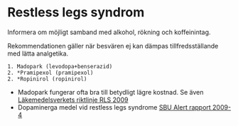 Restless legs syndrom
=====================

Informera om möjligt samband med alkohol, rökning och koffeinintag.

Rekommendationen gäller när besvären ej kan dämpas tillfredsställande
med lätta analgetika.

    1. Madopark (levodopa+benserazid)
    2. *Pramipexol (pramipexol)
    2. *Ropinirol (ropinirol)

-   Madopark fungerar ofta bra till betydligt lägre kostnad. Se även
    [Läkemedelsverkets riktlinje RLS 2009](http://www.lakemedelsverket.se/malgrupp/Halso---sjukvard/Behandlings--rekommendationer/Behandlingsrekommendation---listan/Restless-legs-syndrom-RLS)
-   Dopaminerga medel vid restless legs syndrome [SBU Alert rapport 2009-4](http://www.sbu.se/sv/Publicerat/Alert/Dopaminerga-medel-vid-restless-legs-syndrome)

